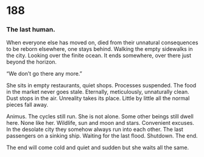# 188

### The last human.

When everyone else has moved on, died from their unnatural consequences to be reborn elsewhere, one stays behind. Walking the empty sidewalks in the city. Looking over the finite ocean. It ends somewhere, over there just beyond the horizon.

“We don’t go there any more.”

She sits in empty restaurants, quiet shops. Processes suspended. The food in the market never goes stale. Eternally, meticulously, unnaturally clean. Dust stops in the air. Unreality takes its place. Little by little all the normal pieces fall away. 

Animus. The cycles still run. She is not alone. Some other beings still dwell here. None like her. Wildlife, sun and moon and stars. Convenient excuses. In the desolate city they somehow always run into each other. The last passengers on a sinking ship. Waiting for the last flood. Shutdown. The end.

 The end will come cold and quiet and sudden but she waits all the same. 